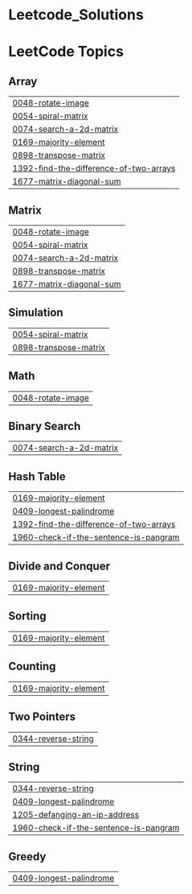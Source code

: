 # Leetcode_Solutions
<!---LeetCode Topics Start-->
# LeetCode Topics
## Array
|  |
| ------- |
| [0048-rotate-image](https://github.com/pawan999333/Leetcode_GFG_Solutions/tree/master/0048-rotate-image) |
| [0054-spiral-matrix](https://github.com/pawan999333/Leetcode_GFG_Solutions/tree/master/0054-spiral-matrix) |
| [0074-search-a-2d-matrix](https://github.com/pawan999333/Leetcode_GFG_Solutions/tree/master/0074-search-a-2d-matrix) |
| [0169-majority-element](https://github.com/pawan999333/Leetcode_GFG_Solutions/tree/master/0169-majority-element) |
| [0898-transpose-matrix](https://github.com/pawan999333/Leetcode_GFG_Solutions/tree/master/0898-transpose-matrix) |
| [1392-find-the-difference-of-two-arrays](https://github.com/pawan999333/Leetcode_GFG_Solutions/tree/master/1392-find-the-difference-of-two-arrays) |
| [1677-matrix-diagonal-sum](https://github.com/pawan999333/Leetcode_GFG_Solutions/tree/master/1677-matrix-diagonal-sum) |
## Matrix
|  |
| ------- |
| [0048-rotate-image](https://github.com/pawan999333/Leetcode_GFG_Solutions/tree/master/0048-rotate-image) |
| [0054-spiral-matrix](https://github.com/pawan999333/Leetcode_GFG_Solutions/tree/master/0054-spiral-matrix) |
| [0074-search-a-2d-matrix](https://github.com/pawan999333/Leetcode_GFG_Solutions/tree/master/0074-search-a-2d-matrix) |
| [0898-transpose-matrix](https://github.com/pawan999333/Leetcode_GFG_Solutions/tree/master/0898-transpose-matrix) |
| [1677-matrix-diagonal-sum](https://github.com/pawan999333/Leetcode_GFG_Solutions/tree/master/1677-matrix-diagonal-sum) |
## Simulation
|  |
| ------- |
| [0054-spiral-matrix](https://github.com/pawan999333/Leetcode_GFG_Solutions/tree/master/0054-spiral-matrix) |
| [0898-transpose-matrix](https://github.com/pawan999333/Leetcode_GFG_Solutions/tree/master/0898-transpose-matrix) |
## Math
|  |
| ------- |
| [0048-rotate-image](https://github.com/pawan999333/Leetcode_GFG_Solutions/tree/master/0048-rotate-image) |
## Binary Search
|  |
| ------- |
| [0074-search-a-2d-matrix](https://github.com/pawan999333/Leetcode_GFG_Solutions/tree/master/0074-search-a-2d-matrix) |
## Hash Table
|  |
| ------- |
| [0169-majority-element](https://github.com/pawan999333/Leetcode_GFG_Solutions/tree/master/0169-majority-element) |
| [0409-longest-palindrome](https://github.com/pawan999333/Leetcode_GFG_Solutions/tree/master/0409-longest-palindrome) |
| [1392-find-the-difference-of-two-arrays](https://github.com/pawan999333/Leetcode_GFG_Solutions/tree/master/1392-find-the-difference-of-two-arrays) |
| [1960-check-if-the-sentence-is-pangram](https://github.com/pawan999333/Leetcode_GFG_Solutions/tree/master/1960-check-if-the-sentence-is-pangram) |
## Divide and Conquer
|  |
| ------- |
| [0169-majority-element](https://github.com/pawan999333/Leetcode_GFG_Solutions/tree/master/0169-majority-element) |
## Sorting
|  |
| ------- |
| [0169-majority-element](https://github.com/pawan999333/Leetcode_GFG_Solutions/tree/master/0169-majority-element) |
## Counting
|  |
| ------- |
| [0169-majority-element](https://github.com/pawan999333/Leetcode_GFG_Solutions/tree/master/0169-majority-element) |
## Two Pointers
|  |
| ------- |
| [0344-reverse-string](https://github.com/pawan999333/Leetcode_GFG_Solutions/tree/master/0344-reverse-string) |
## String
|  |
| ------- |
| [0344-reverse-string](https://github.com/pawan999333/Leetcode_GFG_Solutions/tree/master/0344-reverse-string) |
| [0409-longest-palindrome](https://github.com/pawan999333/Leetcode_GFG_Solutions/tree/master/0409-longest-palindrome) |
| [1205-defanging-an-ip-address](https://github.com/pawan999333/Leetcode_GFG_Solutions/tree/master/1205-defanging-an-ip-address) |
| [1960-check-if-the-sentence-is-pangram](https://github.com/pawan999333/Leetcode_GFG_Solutions/tree/master/1960-check-if-the-sentence-is-pangram) |
## Greedy
|  |
| ------- |
| [0409-longest-palindrome](https://github.com/pawan999333/Leetcode_GFG_Solutions/tree/master/0409-longest-palindrome) |
<!---LeetCode Topics End-->